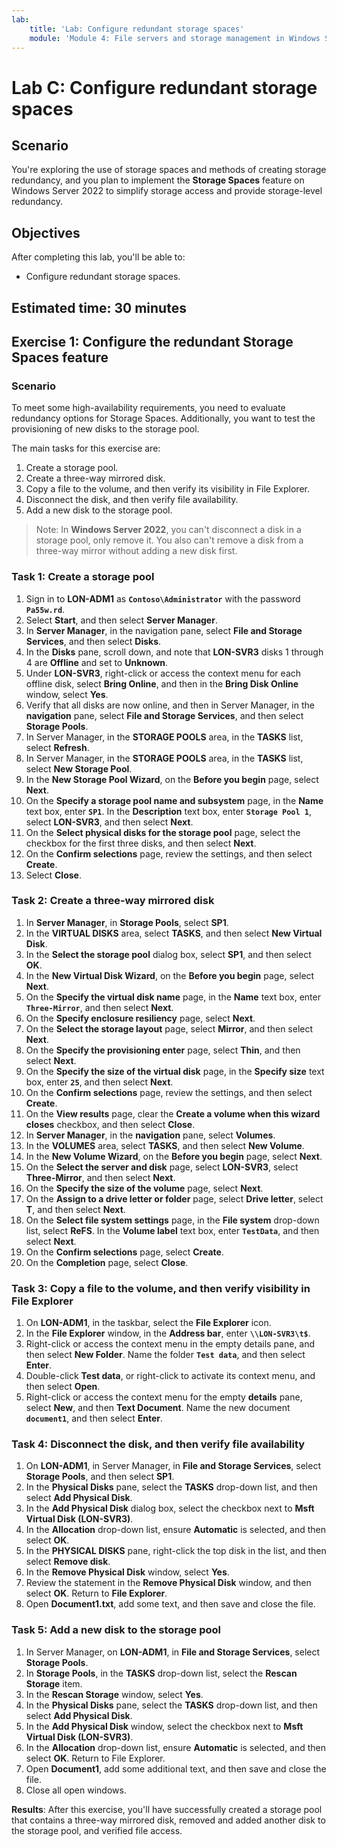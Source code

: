 ```yaml
---
lab:
    title: 'Lab: Configure redundant storage spaces'
    module: 'Module 4: File servers and storage management in Windows Server'
---
```


# Lab C: Configure redundant storage spaces

## Scenario

You're exploring the use of storage spaces and methods of creating storage redundancy, and you plan to implement the **Storage Spaces** feature on Windows Server 2022 to simplify storage access and provide storage-level redundancy.

## Objectives

After completing this lab, you'll be able to:

- Configure redundant storage spaces.

## Estimated time: 30 minutes
## Exercise 1: Configure the redundant Storage Spaces feature

### Scenario

To meet some high-availability requirements, you need to evaluate redundancy options for Storage Spaces. Additionally, you want to test the provisioning of new disks to the storage pool.

The main tasks for this exercise are:

1. Create a storage pool.
2. Create a three-way mirrored disk.
3. Copy a file to the volume, and then verify its visibility in File Explorer.
4. Disconnect the disk, and then verify file availability.
5. Add a new disk to the storage pool.

>Note: In **Windows Server 2022**, you can't disconnect a disk in a storage pool, only remove it. You also can't remove a disk from a three-way mirror without adding a new disk first.

### Task 1: Create a storage pool

1. Sign in to **LON-ADM1** as **`Contoso\Administrator`** with the password **`Pa55w.rd`**.
2. Select **Start**, and then select **Server Manager**.
3. In **Server Manager**, in the navigation pane, select **File and Storage Services**, and then select **Disks**.
4. In the **Disks** pane, scroll down, and note that **LON-SVR3** disks 1 through 4 are **Offline** and set to **Unknown**.
5. Under **LON-SVR3**, right-click or access the context menu for each offline disk, select **Bring Online**, and then in the **Bring Disk Online** window, select **Yes**.
6. Verify that all disks are now online, and then in Server Manager, in the **navigation** pane, select **File and Storage Services**, and then select **Storage Pools**.
7. In Server Manager, in the **STORAGE POOLS** area, in the **TASKS** list, select **Refresh**.
8. In Server Manager, in the **STORAGE POOLS** area, in the **TASKS** list, select **New Storage Pool**.
9. In the **New Storage Pool Wizard**, on the **Before you begin** page, select **Next**.
10. On the **Specify a storage pool name and subsystem** page, in the **Name** text box, enter **`SP1`**. In the **Description** text box, enter **`Storage Pool 1`**, select **LON-SVR3**, and then select **Next**.
11. On the **Select physical disks for the storage pool** page, select the checkbox for the first three disks, and then select **Next**.
12. On the **Confirm selections** page, review the settings, and then select **Create**.
13. Select **Close**.

### Task 2: Create a three-way mirrored disk

1. In **Server Manager**, in **Storage Pools**, select **SP1**.
2. In the **VIRTUAL DISKS** area, select **TASKS**, and then select **New Virtual Disk**.
3. In the **Select the storage pool** dialog box, select **SP1**, and then select **OK**.
4. In the **New Virtual Disk Wizard**, on the **Before you begin** page, select **Next**.
5. On the **Specify the virtual disk name** page, in the **Name** text box, enter **`Three-Mirror`**, and then select **Next**.
6. On the **Specify enclosure resiliency** page, select **Next**.
7. On the **Select the storage layout** page, select **Mirror**, and then select **Next**.
8. On the **Specify the provisioning enter** page, select **Thin**, and then select **Next**.
9. On the **Specify the size of the virtual disk** page, in the **Specify size** text box, enter **`25`**, and then select **Next**.
10. On the **Confirm selections** page, review the settings, and then select **Create**.
11. On the **View results** page, clear the **Create a volume when this wizard closes** checkbox, and then select **Close**.
12. In **Server Manager**, in the **navigation** pane, select **Volumes**.
13. In the **VOLUMES** area, select **TASKS**, and then select **New Volume**.
14. In the **New Volume Wizard**, on the **Before you begin** page, select **Next**.
15. On the **Select the server and disk** page, select **LON-SVR3**, select **Three-Mirror**, and then select **Next**.
16. On the **Specify the size of the volume** page, select **Next**.
17. On the **Assign to a drive letter or folder** page, select **Drive letter**, select **T**, and then select **Next**.
18. On the **Select file system settings** page, in the **File system** drop-down list, select **ReFS**. In the **Volume label** text box, enter **`TestData`**, and then select **Next**.
19. On the **Confirm selections** page, select **Create**.
20. On the **Completion** page, select **Close**.

### Task 3: Copy a file to the volume, and then verify visibility in File Explorer

1. On **LON-ADM1**, in the taskbar, select the **File Explorer** icon.
2. In the **File Explorer** window, in the **Address bar**, enter **`\\LON-SVR3\t$`**.
3. Right-click or access the context menu in the empty details pane, and then select **New Folder**. Name the folder **`Test data`**, and then select **Enter**.
4. Double-click **Test data**, or right-click to activate its context menu, and then select **Open**.
5. Right-click or access the context menu for the empty **details** pane, select **New**, and then **Text Document**. Name the new document **`document1`**, and then select **Enter**.

### Task 4: Disconnect the disk, and then verify file availability

1. On **LON-ADM1**, in Server Manager, in **File and Storage Services**, select **Storage Pools**, and then select **SP1**.
2. In the **Physical Disks** pane, select the **TASKS** drop-down list, and then select **Add Physical Disk**.
3. In the **Add Physical Disk** dialog box, select the checkbox next to **Msft Virtual Disk (LON-SVR3)**.
4. In the **Allocation** drop-down list, ensure **Automatic** is selected, and then select **OK**.
5. In the **PHYSICAL DISKS** pane, right-click the top disk in the list, and then select **Remove disk**.
6. In the **Remove Physical Disk** window, select **Yes**.
7. Review the statement in the **Remove Physical Disk** window, and then select **OK**. Return to **File Explorer**.
8. Open **Document1.txt**, add some text, and then save and close the file.

### Task 5: Add a new disk to the storage pool

1. In Server Manager, on **LON-ADM1**, in **File and Storage Services**, select **Storage Pools**.
2. In **Storage Pools**, in the **TASKS** drop-down list, select the **Rescan Storage** item.
3. In the **Rescan Storage** window, select **Yes**.
4. In the **Physical Disks** pane, select the **TASKS** drop-down list, and then select **Add Physical Disk**.
5. In the **Add Physical Disk** window, select the checkbox next to **Msft Virtual Disk (LON-SVR3)**.
6. In the **Allocation** drop-down list, ensure **Automatic** is selected, and then select **OK**. Return to File Explorer.
7. Open **Document1**, add some additional text, and then save and close the file.
8. Close all open windows.

**Results**: After this exercise, you'll have successfully created a storage pool that contains a three-way mirrored disk, removed and added another disk to the storage pool, and verified file access.
